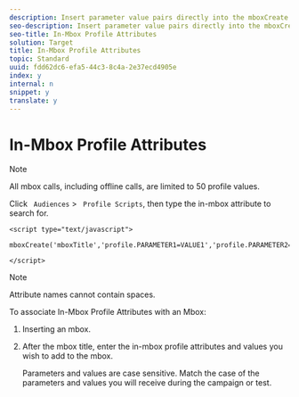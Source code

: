 ```yaml
---
description: Insert parameter value pairs directly into the mboxCreate function. In-mbox attributes have the profile tag inserted before the attribute names.
seo-description: Insert parameter value pairs directly into the mboxCreate function. In-mbox attributes have the profile tag inserted before the attribute names.
seo-title: In-Mbox Profile Attributes
solution: Target
title: In-Mbox Profile Attributes
topic: Standard
uuid: fdd62dc6-efa5-44c3-8c4a-2e37ecd4905e
index: y
internal: n
snippet: y
translate: y
---
```


# In-Mbox Profile Attributes


>[!NOTE]
>
>All mbox calls, including offline calls, are limited to 50 profile values.



Click ` Audiences` > ` Profile Scripts`, then type the in-mbox attribute to search for. 


```
<script type="text/javascript"> 
 
mboxCreate('mboxTitle','profile.PARAMETER1=VALUE1','profile.PARAMETER2=VALUE2','profile.PARAMETER3=VALUE3'); 
 
</script>
```



>[!NOTE]
>
>Attribute names cannot contain spaces.



To associate In-Mbox Profile Attributes with an Mbox: 


1. Inserting an mbox. 

1. After the mbox title, enter the in-mbox profile attributes and values you wish to add to the mbox. 

   Parameters and values are case sensitive. Match the case of the parameters and values you will receive during the campaign or test. 


